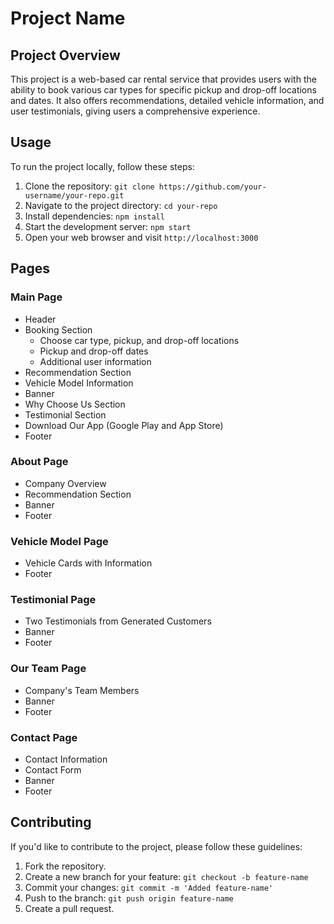 # Project Name

## Project Overview

This project is a web-based car rental service that provides users with the ability to book various car types for specific pickup and drop-off locations and dates. It also offers recommendations, detailed vehicle information, and user testimonials, giving users a comprehensive experience.

## Usage

To run the project locally, follow these steps:

1. Clone the repository: `git clone https://github.com/your-username/your-repo.git`
2. Navigate to the project directory: `cd your-repo`
3. Install dependencies: `npm install`
4. Start the development server: `npm start`
5. Open your web browser and visit `http://localhost:3000`

## Pages

### Main Page

- Header
- Booking Section
  - Choose car type, pickup, and drop-off locations
  - Pickup and drop-off dates
  - Additional user information
- Recommendation Section
- Vehicle Model Information
- Banner
- Why Choose Us Section
- Testimonial Section
- Download Our App (Google Play and App Store)
- Footer

### About Page

- Company Overview
- Recommendation Section
- Banner
- Footer

### Vehicle Model Page

- Vehicle Cards with Information
- Footer

### Testimonial Page

- Two Testimonials from Generated Customers
- Banner
- Footer

### Our Team Page

- Company's Team Members
- Banner
- Footer

### Contact Page

- Contact Information
- Contact Form
- Banner
- Footer

## Contributing

If you'd like to contribute to the project, please follow these guidelines:

1. Fork the repository.
2. Create a new branch for your feature: `git checkout -b feature-name`
3. Commit your changes: `git commit -m 'Added feature-name'`
4. Push to the branch: `git push origin feature-name`
5. Create a pull request.
